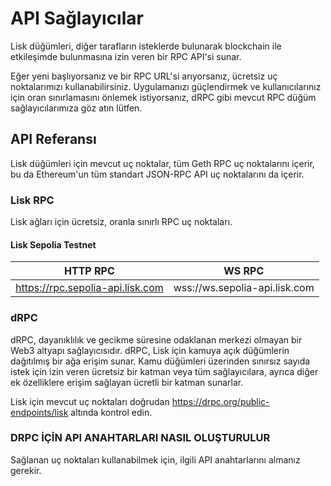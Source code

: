 # API Sağlayıcılar
Lisk düğümleri, diğer tarafların isteklerde bulunarak blockchain ile etkileşimde bulunmasına izin veren bir RPC API'si sunar.

Eğer yeni başlıyorsanız ve bir RPC URL'si arıyorsanız, ücretsiz uç noktalarımızı kullanabilirsiniz. Uygulamanızı güçlendirmek ve kullanıcılarınız için oran sınırlamasını önlemek istiyorsanız, dRPC gibi mevcut RPC düğüm sağlayıcılarımıza göz atın lütfen.

## API Referansı
Lisk düğümleri için mevcut uç noktalar, tüm Geth RPC uç noktalarını içerir, bu da Ethereum'un tüm standart JSON-RPC API uç noktalarını da içerir.

### Lisk RPC
Lisk ağları için ücretsiz, oranla sınırlı RPC uç noktaları.

#### Lisk Sepolia Testnet
| HTTP RPC                        | WS RPC                               |
|---------------------------------|--------------------------------------|
| https://rpc.sepolia-api.lisk.com | wss://ws.sepolia-api.lisk.com        |

### dRPC
dRPC, dayanıklılık ve gecikme süresine odaklanan merkezi olmayan bir Web3 altyapı sağlayıcısıdır. dRPC, Lisk için kamuya açık düğümlerin dağıtılmış bir ağa erişim sunar. Kamu düğümleri üzerinden sınırsız sayıda istek için izin veren ücretsiz bir katman veya tüm sağlayıcılara, ayrıca diğer ek özelliklere erişim sağlayan ücretli bir katman sunarlar.

Lisk için mevcut uç noktaları doğrudan https://drpc.org/public-endpoints/lisk altında kontrol edin.

### DRPC İÇİN API ANAHTARLARI NASIL OLUŞTURULUR
Sağlanan uç noktaları kullanabilmek için, ilgili API anahtarlarını almanız gerekir.